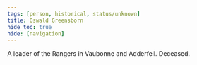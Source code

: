 ```yaml
---
tags: [person, historical, status/unknown]
title: Oswald Greensborn
hide_toc: true
hide: [navigation]
---
```


A leader of the Rangers in Vaubonne and Adderfell.  Deceased.
